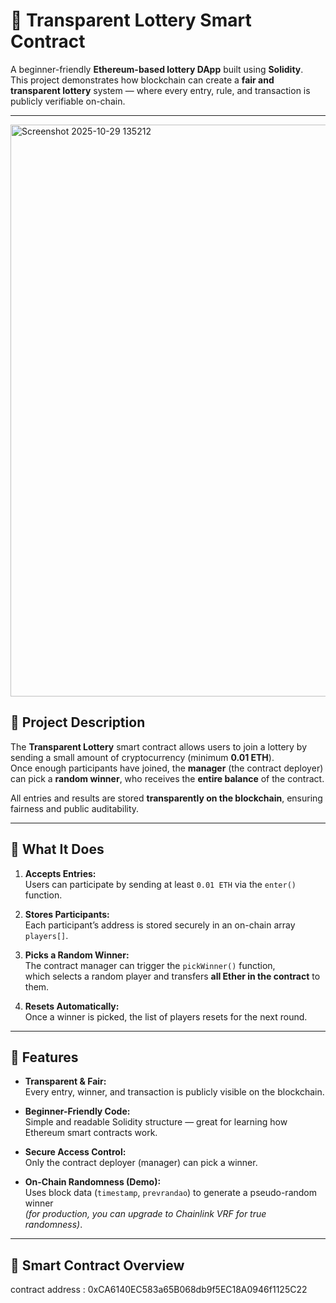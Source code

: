 # 🎰 Transparent Lottery Smart Contract

A beginner-friendly **Ethereum-based lottery DApp** built using **Solidity**.  
This project demonstrates how blockchain can create a **fair and transparent lottery** system — where every entry, rule, and transaction is publicly verifiable on-chain.

---
<img width="1801" height="915" alt="Screenshot 2025-10-29 135212" src="https://github.com/user-attachments/assets/c163915d-dfa9-49dc-93bd-5fe652763fbc" />

## 🧩 Project Description

The **Transparent Lottery** smart contract allows users to join a lottery by sending a small amount of cryptocurrency (minimum **0.01 ETH**).  
Once enough participants have joined, the **manager** (the contract deployer) can pick a **random winner**, who receives the **entire balance** of the contract.  

All entries and results are stored **transparently on the blockchain**, ensuring fairness and public auditability.

---

## 🚀 What It Does

1. **Accepts Entries:**  
   Users can participate by sending at least `0.01 ETH` via the `enter()` function.

2. **Stores Participants:**  
   Each participant’s address is stored securely in an on-chain array `players[]`.

3. **Picks a Random Winner:**  
   The contract manager can trigger the `pickWinner()` function,  
   which selects a random player and transfers **all Ether in the contract** to them.

4. **Resets Automatically:**  
   Once a winner is picked, the list of players resets for the next round.

---

## 🌟 Features

- **Transparent & Fair:**  
  Every entry, winner, and transaction is publicly visible on the blockchain.

- **Beginner-Friendly Code:**  
  Simple and readable Solidity structure — great for learning how Ethereum smart contracts work.

- **Secure Access Control:**  
  Only the contract deployer (manager) can pick a winner.

- **On-Chain Randomness (Demo):**  
  Uses block data (`timestamp`, `prevrandao`) to generate a pseudo-random winner  
  *(for production, you can upgrade to Chainlink VRF for true randomness)*.

---

## 🧠 Smart Contract Overview

contract address : 0xCA6140EC583a65B068db9f5EC18A0946f1125C22
